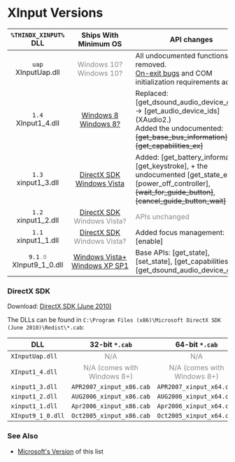 # XInput Versions

| `%THINDX_XINPUT%`                                     <br> DLL                | Ships With                                                                                <br> Minimum OS                                                                                 | API changes   |
|:-----------------------------------------------------------------------------:|:-----------------------------------------------------------------------------------------------------------------------------------------------------------------------------------------:| --------------|
| `uap`                                                 <br> XInputUap.dll      | <span style="opacity: 50%">Windows 10?</span>                                             <br> <span style="opacity: 50%">Windows 10?</span>                                              | All undocumented functions removed. <br> [On-exit bugs](https://github.com/microsoft/win32metadata/issues/1274) and COM initialization requirements added.
| `1.4`                                                 <br> XInput1_4.dll      | [Windows 8](https://learn.microsoft.com/en-us/windows/win32/xinput/xinput-versions)       <br> [Windows 8?](https://learn.microsoft.com/en-us/windows/win32/xinput/xinput-versions)       | Replaced: [get_dsound_audio_device_guids] → [get_audio_device_ids] (XAudio2.) <br> Added the undocumented: ~~[get_base_bus_information]~~, ~~[get_capabilities_ex]~~
| `1.3`                                                 <br> xinput1_3.dll      | [DirectX SDK](#directx-sdk)                                                               <br> [Windows Vista](https://learn.microsoft.com/en-us/windows/win32/xinput/xinput-versions)    | Added: [get_battery_information], [get_keystroke], + the undocumented [get_state_ex], [power_off_controller], ~~[wait_for_guide_button]~~, ~~[cancel_guide_button_wait]~~
| `1.2`                                                 <br> xinput1_2.dll      | [DirectX SDK](#directx-sdk)                                                               <br> <span style="opacity: 50%">Windows Vista?</span>                                           | <span style="opacity: 50%">APIs unchanged</span>
| `1.1`                                                 <br> xinput1_1.dll      | [DirectX SDK](#directx-sdk)                                                               <br> <span style="opacity: 50%">Windows Vista?</span>                                           | Added focus management: [enable]
| <code>9.1<span style="opacity: 50%">.0</span></code>  <br> XInput9_1_0.dll    | [Windows Vista+](https://learn.microsoft.com/en-us/windows/win32/xinput/xinput-versions)  <br> [Windows&nbsp;XP&nbsp;SP1](https://en.wikipedia.org/wiki/DirectInput#XInput)               | Base APIs: [get_state], [set_state], [get_capabilities], [get_dsound_audio_device_guids]



### DirectX SDK

Download: [DirectX SDK (June 2010)](https://www.microsoft.com/en-us/download/details.aspx?id=6812)

The DLLs can be found in `C:\Program Files (x86)\Microsoft DirectX SDK (June 2010)\Redist\*.cab`:

| DLL               | 32-bit `*.cab`            | 64-bit `*.cab`            |
| ------------------|:-------------------------:|:-------------------------:|
| `XInputUap.dll`   | <span style="opacity: 50%">N/A</span> | <span style="opacity: 50%">N/A</span> |
| `XInput1_4.dll`   | <span style="opacity: 50%">N/A (comes with Windows 8+)</span> | <span style="opacity: 50%">N/A (comes with Windows 8+)</span> |
| `xinput1_3.dll`   | `APR2007_xinput_x86.cab`  | `APR2007_xinput_x64.cab`  |
| `xinput1_2.dll`   | `AUG2006_xinput_x86.cab`  | `AUG2006_xinput_x64.cab`  |
| `xinput1_1.dll`   | `Apr2006_xinput_x86.cab`  | `Apr2006_xinput_x64.cab`  |
| `XInput9_1_0.dll` | `Oct2005_xinput_x86.cab`  | `Oct2005_xinput_x64.cab`  |



### See Also
*   [Microsoft's Version](https://learn.microsoft.com/en-us/windows/win32/xinput/xinput-versions) of this list
